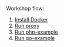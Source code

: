 Workshop flow:<br>
1) [Install Docker](InstallDocker.md)<br>
2) [Run proxy](localproxy/README.md)<br>
3) [Run php-example](php-example/README.md)<br>
4) [Run go-example](go-example/README.md)<br>
